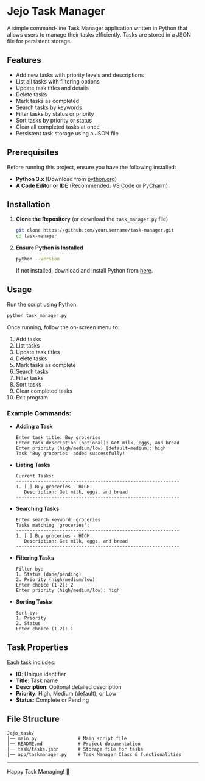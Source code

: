 # Jejo Task Manager

A simple command-line Task Manager application written in Python that allows users to manage their tasks efficiently. Tasks are stored in a JSON file for persistent storage.

## Features
- Add new tasks with priority levels and descriptions
- List all tasks with filtering options
- Update task titles and details
- Delete tasks
- Mark tasks as completed
- Search tasks by keywords
- Filter tasks by status or priority
- Sort tasks by priority or status
- Clear all completed tasks at once
- Persistent task storage using a JSON file

## Prerequisites
Before running this project, ensure you have the following installed:
- **Python 3.x** (Download from [python.org](https://www.python.org/))
- **A Code Editor or IDE** (Recommended: [VS Code](https://code.visualstudio.com/) or [PyCharm](https://www.jetbrains.com/pycharm/))

## Installation
1. **Clone the Repository** (or download the `task_manager.py` file)
   ```sh
   git clone https://github.com/yourusername/task-manager.git
   cd task-manager
   ```

2. **Ensure Python is Installed**
   ```sh
   python --version
   ```
   If not installed, download and install Python from [here](https://www.python.org/downloads/).

## Usage
Run the script using Python:

```sh
python task_manager.py
```

Once running, follow the on-screen menu to:
1. Add tasks
2. List tasks
3. Update task titles
4. Delete tasks
5. Mark tasks as complete
6. Search tasks
7. Filter tasks
8. Sort tasks
9. Clear completed tasks
10. Exit program

### Example Commands:
- **Adding a Task**
  ```
  Enter task title: Buy groceries
  Enter task description (optional): Get milk, eggs, and bread
  Enter priority (high/medium/low) [default=medium]: high
  Task 'Buy groceries' added successfully!
  ```

- **Listing Tasks**
  ```
  Current Tasks:
  ------------------------------------------------------------
  1. [ ] Buy groceries - HIGH
     Description: Get milk, eggs, and bread
  ------------------------------------------------------------
  ```

- **Searching Tasks**
  ```
  Enter search keyword: groceries
  Tasks matching 'groceries':
  ------------------------------------------------------------
  1. [ ] Buy groceries - HIGH
     Description: Get milk, eggs, and bread
  ------------------------------------------------------------
  ```

- **Filtering Tasks**
  ```
  Filter by:
  1. Status (done/pending)
  2. Priority (high/medium/low)
  Enter choice (1-2): 2
  Enter priority (high/medium/low): high
  ```

- **Sorting Tasks**
  ```
  Sort by:
  1. Priority
  2. Status
  Enter choice (1-2): 1
  ```

## Task Properties
Each task includes:
- **ID**: Unique identifier
- **Title**: Task name
- **Description**: Optional detailed description
- **Priority**: High, Medium (default), or Low
- **Status**: Complete or Pending

## File Structure
```
Jejo_task/
│── main.py               # Main script file
│── README.md             # Project documentation
|── task/tasks.json       # Storage file for tasks
|── app/taskmanager.py    # Task Manager Class & functionalities

```

---

Happy Task Managing! 🚀